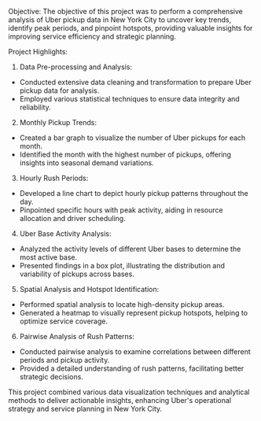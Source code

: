 Objective: The objective of this project was to perform a comprehensive analysis of Uber pickup data in New York City to uncover key trends, identify peak periods, and pinpoint hotspots, providing valuable insights for improving service efficiency and strategic planning.

Project Highlights:

1. Data Pre-processing and Analysis:
  - Conducted extensive data cleaning and transformation to prepare Uber pickup data for analysis.
  - Employed various statistical techniques to ensure data integrity and reliability.

2. Monthly Pickup Trends:
  - Created a bar graph to visualize the number of Uber pickups for each month.
  - Identified the month with the highest number of pickups, offering insights into seasonal demand variations.

3. Hourly Rush Periods:
  - Developed a line chart to depict hourly pickup patterns throughout the day.
  - Pinpointed specific hours with peak activity, aiding in resource allocation and driver scheduling.

4. Uber Base Activity Analysis:
  - Analyzed the activity levels of different Uber bases to determine the most active base.
  - Presented findings in a box plot, illustrating the distribution and variability of pickups across bases.

5. Spatial Analysis and Hotspot Identification:
  - Performed spatial analysis to locate high-density pickup areas.
  - Generated a heatmap to visually represent pickup hotspots, helping to optimize service coverage.

6. Pairwise Analysis of Rush Patterns:
  - Conducted pairwise analysis to examine correlations between different periods and pickup activity.
  - Provided a detailed understanding of rush patterns, facilitating better strategic decisions.

This project combined various data visualization techniques and analytical methods to deliver actionable insights, enhancing Uber's operational strategy and service planning in New York City.
